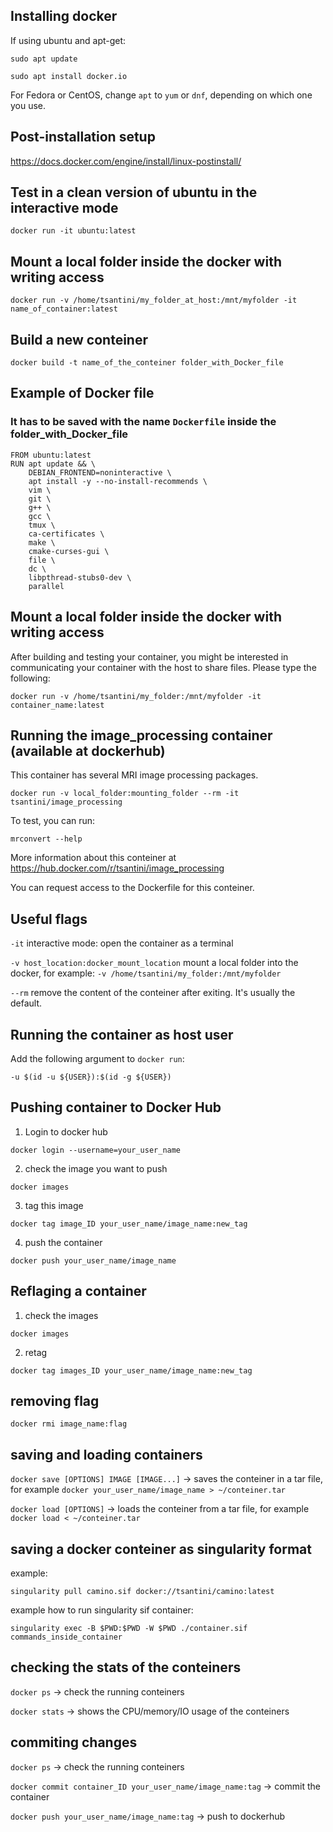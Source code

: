 ## Installing docker

If using ubuntu and apt-get:

`sudo apt update`

`sudo apt install docker.io`

For Fedora or CentOS, change `apt` to `yum` or `dnf`, depending on which one you use.

## Post-installation setup
https://docs.docker.com/engine/install/linux-postinstall/

## Test in a clean version of ubuntu in the interactive mode
`docker run -it ubuntu:latest`

## Mount a local folder inside the docker with writing access
`docker run -v /home/tsantini/my_folder_at_host:/mnt/myfolder -it name_of_container:latest`

## Build a new conteiner
`docker build -t name_of_the_conteiner folder_with_Docker_file`

## Example of Docker file

### It has to be saved with the name `Dockerfile` inside the folder_with_Docker_file

```
FROM ubuntu:latest
RUN apt update && \
    DEBIAN_FRONTEND=noninteractive \
    apt install -y --no-install-recommends \
    vim \
    git \
    g++ \
    gcc \
    tmux \
    ca-certificates \
    make \
    cmake-curses-gui \
    file \
    dc \
    libpthread-stubs0-dev \
    parallel
```
## Mount a local folder inside the docker with writing access

After building and testing your container, you might be interested in communicating your container with the host to share files. Please type the following:

`docker run -v /home/tsantini/my_folder:/mnt/myfolder -it container_name:latest`

## Running the image_processing container (available at dockerhub)

This container has several MRI image processing packages.

`docker run -v local_folder:mounting_folder --rm -it tsantini/image_processing`

To test, you can run:

`mrconvert --help`

More information about this conteiner at https://hub.docker.com/r/tsantini/image_processing

You can request access to the Dockerfile for this conteiner.

## Useful flags
`-it` interactive mode: open the container as a terminal

`-v host_location:docker_mount_location` mount a local folder into the docker, for example: `-v /home/tsantini/my_folder:/mnt/myfolder`

`--rm` remove the content of the conteiner after exiting. It's usually the default.

## Running the container as host user

Add the following argument to `docker run`:

`-u $(id -u ${USER}):$(id -g ${USER})`

## Pushing container to Docker Hub

1) Login to docker hub

`docker login --username=your_user_name`

2) check the image you want to push

`docker images`

3) tag this image

`docker tag image_ID your_user_name/image_name:new_tag`

4) push the container

`docker push your_user_name/image_name`

## Reflaging a container

1) check the images

`docker images`

2) retag

`docker tag images_ID your_user_name/image_name:new_tag`

## removing flag

`docker rmi image_name:flag`

## saving and loading containers

`docker save [OPTIONS] IMAGE [IMAGE...]` -> saves the conteiner in a tar file, for example `docker your_user_name/image_name > ~/conteiner.tar`

`docker load [OPTIONS]` -> loads the conteiner from a tar file, for example `docker load < ~/conteiner.tar`

## saving a docker conteiner as singularity format

example:

`singularity pull camino.sif docker://tsantini/camino:latest`

example how to run singularity sif container:

`singularity exec -B $PWD:$PWD -W $PWD ./container.sif commands_inside_container`

## checking the stats of the conteiners

`docker ps` -> check the running conteiners

`docker stats` -> shows the CPU/memory/IO usage of the conteiners

## commiting changes

`docker ps` -> check the running conteiners

`docker commit container_ID your_user_name/image_name:tag` -> commit the container

`docker push your_user_name/image_name:tag` -> push to dockerhub
